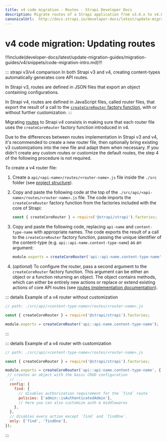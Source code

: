 ```yaml
---
title: v4 code migration - Routes - Strapi Developer Docs
description: Migrate routes of a Strapi application from v3.6.x to v4.0.x
canonicalUrl:  http://docs.strapi.io/developer-docs/latest/update-migration-guides/migration-guides/v4/code/backend/routes.html
---
```


# v4 code migration: Updating routes

!!!include(developer-docs/latest/update-migration-guides/migration-guides/v4/snippets/code-migration-intro.md)!!!

::: strapi v3/v4 comparison
In both Strapi v3 and v4, creating content-types automatically generates core API routes.

In Strapi v3, routes are defined in JSON files that export an object containing configurations.

In Strapi v4, routes are defined in JavaScript files, called router files, that export the result of a call to the [`createCoreRouter` factory function](/developer-docs/latest/development/backend-customization/routes.md#configuring-core-routers), with or without further customization.
:::

Migrating [routes](/developer-docs/latest/development/backend-customization/routes.md) to Strapi v4 consists in making sure that each router file uses the `createCoreRouter` factory function introduced in v4.

Due to the differences between routes implementation in Strapi v3 and v4, it's recommended to create a new router file, then optionally bring existing v3 customizations into the new file and adapt them when necessary. If you didn't create any custom routes or customize the default routes, the step 4 of the following procedure is not required.

To create a v4 router file:

1. Create a `api/<api-name>/routes/<router-name>.js` file inside the `./src` folder (see [project structure](/developer-docs/latest/setup-deployment-guides/file-structure.md)).

2. Copy and paste the following code at the top of the `./src/api/<api-name>/routes/<router-name>.js` file. The code imports the `createCoreRouter` factory function from the factories included with the core of Strapi:

    ```js
    const { createCoreRouter } = require('@strapi/strapi').factories;
    ```

3. Copy and paste the following code, replacing `api-name` and `content-type-name` with appropriate names. The code exports the result of a call to the `createCoreRouter` factory function, passing the unique identifier of the content-type (e.g. `api::api-name.content-type-name`) as an argument:

    ```js
    module.exports = createCoreRouter('api::api-name.content-type-name')
    ```

4. (_optional_) To configure the router, pass a second argument to the `createCoreRouter` factory function. This argument can be either an object or a function returning an object. The object contains methods, which can either be entirely new actions or replace or extend existing actions of core API routes (see [routes implementation documentation](/developer-docs/latest/development/backend-customization/routes.md#implementation)).

::: details Example of a v4 router without customization

  ```jsx
  // path: ./src/api/<content-type-name>/routes/<router-name>.js

  const { createCoreRouter } = require('@strapi/strapi').factories;

  module.exports = createCoreRouter('api::api-name.content-type-name');
  ```

:::

::: details Example of a v4 router with customization

  ```jsx
  // path: ./src/api/<content-type-name>/routes/<router-name>.js

  const { createCoreRouter } = require('@strapi/strapi').factories;

  module.exports = createCoreRouter('api::api-name.content-type-name', {
   // creates an object with the basic CRUD configuration
    // ...
    config: {
      find: {
        // disables authorization requirement for the `find` route
        policies: ['admin::isAuthenticatedAdmin'],
        // here you can also customize auth & middlewares
      },
    },
    // disables every action except `find` and `findOne`.
    only: ['find', 'findOne'],
  });

  ```

:::

<!-- TODO: add a conclusion or links for other steps -->
